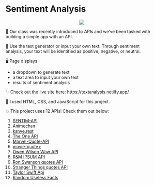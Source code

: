 # Sentiment Analysis

<p align="center">
<img src="https://i.imgur.com/lX4rb7i.gif">
</p>

🎯 Our class was recently introduced to APIs and we've been tasked with building a simple app with an API.

🧩 Use the text generator or input your own text. Through sentiment analysis, your text will be identified as positive, negative, or neutral.

🖥 Page displays
- a dropdown to generate text
- a text area to input your own text
- results of sentiment analysis

✨ Check out the live site here: https://textanalysis.netlify.app/

🤖 I used HTML, CSS, and JavaScript for this project.

💥 This project uses 12 APIs! Check them out below:
1. <a href="https://sentim-api.herokuapp.com/" target="_blank" rel="noopener noreferrer">SENTIM-API</a>
2. <a href="https://animechan.vercel.app/" target="_blank" rel="noopener noreferrer">Animechan</a>
3. <a href="https://kanye.rest/" target="_blank" rel="noopener noreferrer">kanye.rest</a>
4. <a href="https://the-one-api.dev/" target="_blank" rel="noopener noreferrer">The One API</a>
5. <a href="https://rapidapi.com/kyledeguzmanx/api/marvel-quote-api/" target="_blank" rel="noopener noreferrer">Marvel-Quote-API</a>
6. <a href="https://github.com/F4R4N/movie-quote/" target="_blank" rel="noopener noreferrer">movie-quote></a>
7. <a href="https://owen-wilson-wow-api.herokuapp.com/" target="_blank" rel="noopener noreferrer">Owen Wilson Wow API</a>
8. <a href="http://loremricksum.com/documentation/" target="_blank" rel="noopener noreferrer">R&M IPSUM API</a>
9. <a href="https://github.com/jamesseanwright/ron-swanson-quotes" target="_blank" rel="noopener noreferrer">Ron Swanson quotes API</a>
10. <a href="https://github.com/shadowoff09/strangerthings-quotes" target="_blank" rel="noopener noreferrer">Stranger Things quotes API</a>
11. <a href="https://github.com/MitanshiKshatriya/taylor-swift-api" target="_blank" rel="noopener noreferrer">Taylor Swift Api</a>
12. <a href="https://uselessfacts.jsph.pl/" target="_blank" rel="noopener noreferrer">Random Useless Facts</a>
